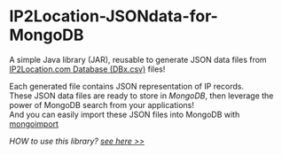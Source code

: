 # IP2Location-JSONdata-for-MongoDB
A simple Java library (JAR), reusable to generate JSON data files from [IP2Location.com Database (DBx.csv)](http://lite.ip2location.com) files!   
   
Each generated file contains JSON representation of IP records.   
These JSON data files are ready to store in *MongoDB*, then leverage the power of MongoDB search from your applications!   
And you can easily import these JSON files into MongoDB with [mongoimport](http://docs.mongodb.org/manual/reference/program/mongoimport)   

*HOW to use this library? [see here >>](http://wareninja.github.io/ip2location-jsondata)*   
